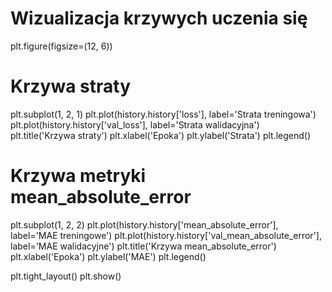 
# Wizualizacja krzywych uczenia się
plt.figure(figsize=(12, 6))

# Krzywa straty
plt.subplot(1, 2, 1)
plt.plot(history.history['loss'], label='Strata treningowa')
plt.plot(history.history['val_loss'], label='Strata walidacyjna')
plt.title('Krzywa straty')
plt.xlabel('Epoka')
plt.ylabel('Strata')
plt.legend()

# Krzywa metryki mean_absolute_error
plt.subplot(1, 2, 2)
plt.plot(history.history['mean_absolute_error'], label='MAE treningowe')
plt.plot(history.history['val_mean_absolute_error'], label='MAE walidacyjne')
plt.title('Krzywa mean_absolute_error')
plt.xlabel('Epoka')
plt.ylabel('MAE')
plt.legend()

plt.tight_layout()
plt.show()
